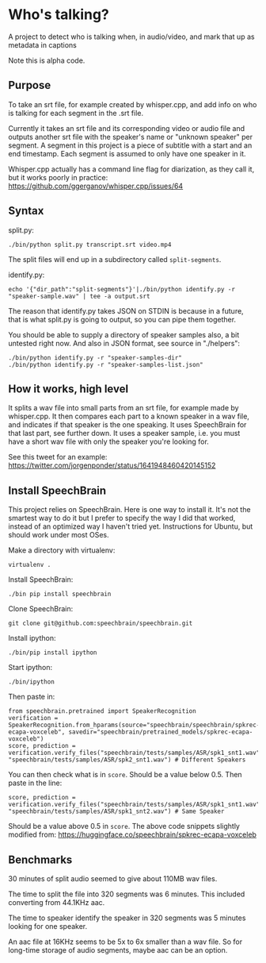 # Who's talking?

A project to detect who is talking when, in audio/video, and mark that up as metadata in captions

Note this is alpha code.

## Purpose

To take an srt file, for example created by whisper.cpp, and add info on who is talking for each segment in the .srt file.

Currently it takes an srt file and its corresponding video or audio file and outputs another srt file with the speaker's name or "unknown speaker" per segment. A segment in this project is a piece of subtitle with a start and an end timestamp. Each segment is assumed to only have one speaker in it.

Whisper.cpp actually has a command line flag for diarization, as they call it, but it works poorly in practice: <https://github.com/ggerganov/whisper.cpp/issues/64>

## Syntax

split.py:

    ./bin/python split.py transcript.srt video.mp4

The split files will end up in a subdirectory called ```split-segments```.

identify.py:

    echo '{"dir_path":"split-segments"}'|./bin/python identify.py -r "speaker-sample.wav" | tee -a output.srt

The reason that identify.py takes JSON on STDIN is because in a future, that is what split.py is going to output, so you can pipe them together.

You should be able to supply a directory of speaker samples also, a bit untested right now. And also in JSON format, see source in "./helpers":

    ./bin/python identify.py -r "speaker-samples-dir"
    ./bin/python identify.py -r "speaker-samples-list.json"


## How it works, high level

It splits a wav file into small parts from an srt file, for example made by whisper.cpp. It then compares each part to a known speaker in a wav file, and indicates if that speaker is the one speaking. It uses SpeechBrain for that last part, see further down. It uses a speaker sample, i.e. you must have a short wav file with only the speaker you're looking for.

See this tweet for an example: <https://twitter.com/jorgenponder/status/1641948460420145152>

## Install SpeechBrain

This project relies on SpeechBrain. Here is one way to install it. It's not the smartest way to do it but I prefer to specify the way I did that worked, instead of an optimized way I haven't tried yet. Instructions for Ubuntu, but should work under most OSes.

Make a directory with virtualenv:

    virtualenv .

Install SpeechBrain:

    ./bin pip install speechbrain

Clone SpeechBrain:

    git clone git@github.com:speechbrain/speechbrain.git

Install ipython:

    ./bin/pip install ipython

Start ipython:

    ./bin/ipython

Then paste in:

    from speechbrain.pretrained import SpeakerRecognition
    verification = SpeakerRecognition.from_hparams(source="speechbrain/speechbrain/spkrec-ecapa-voxceleb", savedir="speechbrain/pretrained_models/spkrec-ecapa-voxceleb")
    score, prediction = verification.verify_files("speechbrain/tests/samples/ASR/spk1_snt1.wav", "speechbrain/tests/samples/ASR/spk2_snt1.wav") # Different Speakers

You can then check what is in ```score```. Should be a value below 0.5. Then paste in the line:

    score, prediction = verification.verify_files("speechbrain/tests/samples/ASR/spk1_snt1.wav", "speechbrain/tests/samples/ASR/spk1_snt2.wav") # Same Speaker

Should be a value above 0.5 in ```score```. The above code snippets slightly modified from: <https://huggingface.co/speechbrain/spkrec-ecapa-voxceleb>

## Benchmarks

30 minutes of split audio seemed to give about 110MB wav files.

The time to split the file into 320 segments was 6 minutes. This included converting from 44.1KHz aac.

The time to speaker identify the speaker in 320 segments was 5 minutes looking for one speaker.


An aac file at 16KHz seems to be 5x to 6x smaller than a wav file. So for long-time storage of audio segments, maybe aac can be an option.

